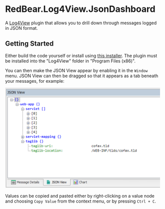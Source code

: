 # RedBear.Log4View.JsonDashboard
A [Log4View](http://www.log4view.com/) plugin that allows you to drill down through messages logged in JSON format.

## Getting Started
Either build the code yourself or install using [this installer](https://rbpublic.blob.core.windows.net/log4view/json-setup.msi). The plugin must be installed into the "Log4View" folder in "Program Files (x86)".

You can then make the JSON View appear by enabling it in the `Window` menu. JSON View can then be dragged so that it appears as a tab beneath your messages, for example:

<img src="https://raw.githubusercontent.com/RedBearSys/RedBear.Log4View.JsonDashboard/master/media/screenshot.png" width="500" />

Values can be copied and pasted either by right-clicking on a value node and choosing `Copy Value` from the context menu, or by pressing `Ctrl + C`.
